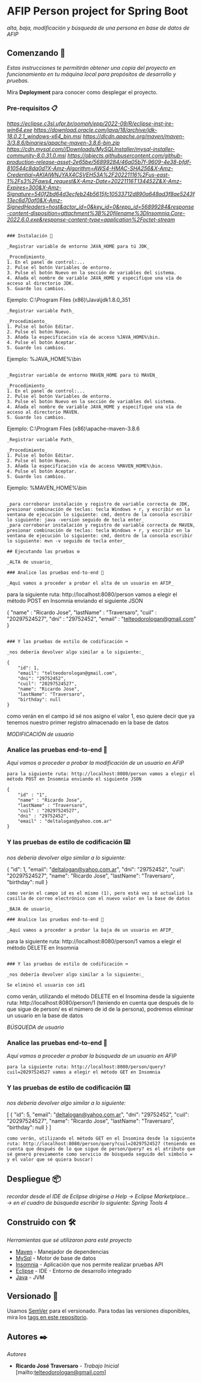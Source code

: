 # AFIP Person project for Spring Boot

_alta, baja, modificación y búsqueda de una persona en base de datos de AFIP_

## Comenzando 🚀

_Estas instrucciones te permitirán obtener una copia del proyecto en funcionamiento en tu máquina local para propósitos de desarrollo y pruebas._

Mira **Deployment** para conocer como desplegar el proyecto.


### Pre-requisitos 📋

_https://eclipse.c3sl.ufpr.br/oomph/epp/2022-09/R/eclipse-inst-jre-win64.exe_
_https://download.oracle.com/java/18/archive/jdk-18.0.2.1_windows-x64_bin.msi_
_https://dlcdn.apache.org/maven/maven-3/3.8.6/binaries/apache-maven-3.8.6-bin.zip_
_https://cdn.mysql.com//Downloads/MySQLInstaller/mysql-installer-community-8.0.31.0.msi_
_https://objects.githubusercontent.com/github-production-release-asset-2e65be/56899284/46a05b7f-9609-4e38-bfdf-810544c8da0d?X-Amz-Algorithm=AWS4-HMAC-SHA256&X-Amz-Credential=AKIAIWNJYAX4CSVEH53A%2F20221116%2Fus-east-1%2Fs3%2Faws4_request&X-Amz-Date=20221116T134452Z&X-Amz-Expires=300&X-Amz-Signature=540f2bd64d3ecfeb24b5615fc10533712d890a648ad3f8ae5243f13ec6d70af0&X-Amz-SignedHeaders=host&actor_id=0&key_id=0&repo_id=56899284&response-content-disposition=attachment%3B%20filename%3DInsomnia.Core-2022.6.0.exe&response-content-type=application%2Foctet-stream_

```

### Instalación 🔧

_Registrar variable de entorno JAVA_HOME para tú JDK_

_Procedimiento_
1. En el panel de control:...
2. Pulse el botón Variables de entorno.
3. Pulse el botón Nuevo en la sección de variables del sistema.
4. Añada el nombre de variable JAVA_HOME y especifique una vía de acceso al directorio JDK.
5. Guarde los cambios.

```
Ejemplo: C:\Program Files (x86)\Java\jdk1.8.0_351
```
_Registrar variable Path_

_Procedimiento_
1. Pulse el botón Editar.
2. Pulse el botón Nuevo.
3. Añada la especificación vía de acceso %JAVA_HOME%\bin.
4. Pulse el botón Aceptar.
5. Guarde los cambios.

```
Ejemplo: %JAVA_HOME%\bin
```

_Registrar variable de entorno MAVEN_HOME para tú MAVEN_

_Procedimiento_
1. En el panel de control:...
2. Pulse el botón Variables de entorno.
3. Pulse el botón Nuevo en la sección de variables del sistema.
4. Añada el nombre de variable JAVA_HOME y especifique una vía de acceso al directorio MAVEN.
5. Guarde los cambios.

```
Ejemplo: C:\Program Files (x86)\apache-maven-3.8.6
```
_Registrar variable Path_

_Procedimiento_
1. Pulse el botón Editar.
2. Pulse el botón Nuevo.
3. Añada la especificación vía de acceso %MAVEN_HOME%\bin.
4. Pulse el botón Aceptar.
5. Guarde los cambios.

```
Ejemplo: %MAVEN_HOME%\bin
```

_para corroborar instalación y registro de variable correcta de JDK, presionar combinación de teclas: tecla Windows + r, y escribir en la ventana de ejecución lo siguiente: cmd, dentro de la consola escribir lo siguiente: java -version seguido de tecla enter_
_para corroborar instalación y registro de variable correcta de MAVEN, presionar combinación de teclas: tecla Windows + r, y escribir en la ventana de ejecución lo siguiente: cmd, dentro de la consola escribir lo siguiente: mvn -v seguido de tecla enter_

## Ejecutando las pruebas ⚙️

_ALTA de usuario_

### Analice las pruebas end-to-end 🔩

_Aquí vamos a proceder a probar el alta de un usuario en AFIP_

```
para la siguiente ruta: http://localhost:8080/person vamos a elegir el método POST en Insomnia enviando el siguiente JSON

{
	"name" : "Ricardo Jose",
	"lastName" : "Traversaro",
	"cuil" : "20297524527",
	"dni" : "29752452",
	"email" : "telteodorologan@gmail.com"
}
```

### Y las pruebas de estilo de codificación ⌨️

_nos debería devolver algo similar a lo siguiente:_

{
	"id": 1,
	"email": "telteodorologan@gmail.com",
	"dni": "29752452",
	"cuil": "20297524527",
	"name": "Ricardo Jose",
	"lastName": "Traversaro",
	"birthday": null
}

```
como verán en el campo id sé nos asigno el valor 1, eso quiere decir que ya tenemos nuestro primer registro almacenado en la base de datos

_MODIFICACIÓN de usuario_

### Analice las pruebas end-to-end 🔩

_Aquí vamos a proceder a probar la modificación de un usuario en AFIP_

```
para la siguiente ruta: http://localhost:8080/person vamos a elegir el método POST en Insomnia enviando el siguiente JSON

{
	"id" : "1",
	"name" : "Ricardo Jose",
	"lastName" : "Traversaro",
	"cuil" : "20297524527",
	"dni" : "29752452",
	"email" : "deltalogan@yahoo.com.ar"
}
```

### Y las pruebas de estilo de codificación ⌨️

_nos debería devolver algo similar a lo siguiente:_

{
	"id": 1,
	"email": "deltalogan@yahoo.com.ar",
	"dni": "29752452",
	"cuil": "20297524527",
	"name": "Ricardo Jose",
	"lastName": "Traversaro",
	"birthday": null
}

```
como verán el campo id es el mismo (1), pero está vez sé actualizó la casilla de correo electrónico con el nuevo valor en la base de datos

_BAJA de usuario_

### Analice las pruebas end-to-end 🔩

_Aquí vamos a proceder a probar la baja de un usuario en AFIP_

```
para la siguiente ruta: http://localhost:8080/person/1 vamos a elegir el método DELETE en Insomnia

```

### Y las pruebas de estilo de codificación ⌨️

_nos debería devolver algo similar a lo siguiente:_

Se eliminó el usuario con id1

```
como verán, utilizando el método DELETE en el Insomina desde la siguiente ruta: http://localhost:8080/person/1 (teniendo en cuenta que después de lo que sigue de person/ es el número de id de la persona), podremos eliminar un usuario en la base de datos

_BÚSQUEDA de usuario_

### Analice las pruebas end-to-end 🔩

_Aquí vamos a proceder a probar la búsqueda de un usuario en AFIP_

```
para la siguiente ruta: http://localhost:8080/person/query?cuil=20297524527 vamos a elegir el método GET en Insomnia

```

### Y las pruebas de estilo de codificación ⌨️

_nos debería devolver algo similar a lo siguiente:_

[
	{
		"id": 5,
		"email": "deltalogan@yahoo.com.ar",
		"dni": "29752452",
		"cuil": "20297524527",
		"name": "Ricardo Jose",
		"lastName": "Traversaro",
		"birthday": null
	}
]

```
como verán, utilizando el método GET en el Insomina desde la siguiente ruta: http://localhost:8080/person/query?cuil=20297524527 (teniendo en cuenta que después de lo que sigue de person/query? es el atributo que sé generó previamente como servicio de búsqueda seguido del símbolo = y el valor que sé quiera buscar)
```

## Despliegue 📦

_recordar desde el IDE de Eclipse dirigirse a Help → Eclipse Marketplace… → en el cuadro de búsqueda escribir lo siguiente: Spring Tools 4_

## Construido con 🛠️

_Herramientas que sé utilizaron para esté proyecto_

* [Maven](https://maven.apache.org/) - Manejador de dependencias
* [MySql](https://www.mysql.com/) - Motor de base de datos
* [Insomnia](https://insomnia.rest/) - Aplicación que nos permite realizar pruebas API
* [Eclipse](https://www.eclipse.org/) - IDE - Entorno de desarrollo integrado
* [Java](https://www.java.com/es/) - JVM

## Versionado 📌

Usamos [SemVer](http://semver.org/) para el versionado. Para todas las versiones disponibles, mira los [tags en este repositorio](https://github.com/tu/proyecto/tags).

## Autores ✒️

_Autores_

* **Ricardo José Traversaro** - *Trabajo Inicial* [mailto:telteodorologan@gmail.com]
